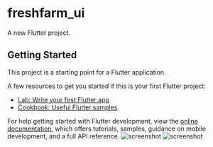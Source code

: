 # freshfarm_ui

A new Flutter project.

## Getting Started

This project is a starting point for a Flutter application.

A few resources to get you started if this is your first Flutter project:

- [Lab: Write your first Flutter app](https://docs.flutter.dev/get-started/codelab)
- [Cookbook: Useful Flutter samples](https://docs.flutter.dev/cookbook)

For help getting started with Flutter development, view the
[online documentation](https://docs.flutter.dev/), which offers tutorials,
samples, guidance on mobile development, and a full API reference.
![screenshot](https://user-images.githubusercontent.com/113675399/202501639-6f25ca45-0527-4afd-8b47-e8d586d0425b.png)
![screenshot](https://user-images.githubusercontent.com/113675399/202501784-87d0d591-1515-43fc-b9d3-c61912f81d16.png)
